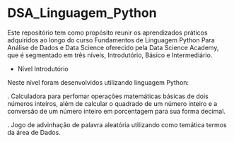 # DSA_Linguagem_Python
Este repositório tem como propósito reunir os aprendizados práticos adquiridos ao longo do curso Fundamentos de Linguagem Python Para Análise de Dados e Data Science oferecido pela Data Science Academy, que é segmentado em três níveis, Introdutório, Básico e Intermediário.

- Nível Introdutório

Neste nível foram desenvolvidos utilizando linguagem Python:

. Calculadora para perfomar operações matemáticas básicas de dois números inteiros, além de calcular o quadrado de um número inteiro e a conversão de um número inteiro em porcentagem para sua forma decimal.

. Jogo de advinhação de palavra aleatória utilizando como temática termos da área de Dados.
